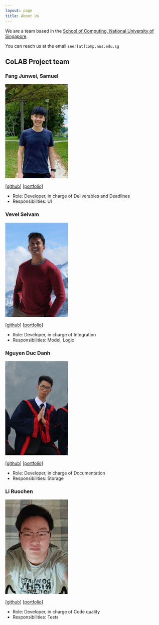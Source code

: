 ```yaml
---
layout: page
title: About Us
---
```


We are a team based in the [School of Computing, National University of Singapore](http://www.comp.nus.edu.sg).

You can reach us at the email `seer[at]comp.nus.edu.sg`

## CoLAB Project team

### Fang Junwei, Samuel

<img src="images/samuelfangjw.png" width="200px">

[[github](https://github.com/samuelfangjw)]
[[portfolio](team/samuelfangjw.md)]

* Role: Developer, in charge of Deliverables and Deadlines
* Responsibilities: UI

### Vevel Selvam

<img src="images/vevek.png" width="200px">

[[github](https://github.com/vevek)]
[[portfolio](team/vevek.md)]

* Role: Developer, in charge of Integration
* Responsibilities: Model, Logic

### Nguyen Duc Danh

<img src="images/eriksen2411.png" width="200px">

[[github](https://github.com/Eriksen2411)]
[[portfolio](team/eriksen2411.md)]

* Role: Developer, in charge of Documentation
* Responsibilities: Storage

### Li Ruochen

<img src="images/lirc572.png" width="200px">

[[github](https://github.com/lirc572)]
[[portfolio](team/lirc572.md)]

* Role: Developer, in charge of Code quality
* Responsibilities: Tests

